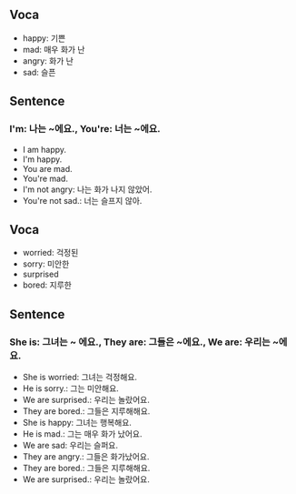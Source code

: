 ## Voca
- happy: 기쁜
- mad: 매우 화가 난
- angry: 화가 난
- sad: 슬픈

## Sentence
### I'm: 나는 ~에요., You're: 너는 ~에요.
- I am happy.
- I'm happy.
- You are mad.
- You're mad.
- I'm not angry: 나는 화가 나지 않았어.
- You're not sad.: 너는 슬프지 않아.

## Voca
- worried: 걱정된
- sorry: 미안한
- surprised
- bored: 지루한
## Sentence
### She is: 그녀는 ~ 에요., They are: 그들은 ~에요., We are: 우리는 ~에요.
- She is worried: 그녀는 걱정해요.
- He is sorry.: 그는 미안해요.
- We are surprised.: 우리는 놀랐어요.
- They are bored.: 그들은 지루해해요.
- She is happy: 그녀는 행복해요.
- He is mad.: 그는 매우 화가 났어요.
- We are sad: 우리는 슬퍼요.
- They are angry.: 그들은 화가났어요.
- They are bored.: 그들은 지루해해요.
- We are surprised.: 우리는 놀랐어요.